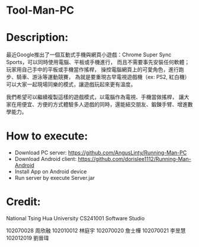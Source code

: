 # Tool-Man-PC

# Description:

  最近Google推出了一個互動式手機與網頁小遊戲：Chrome Super Sync Sports，可以同時使用電腦、平板或手機進行，
  而且不需要事先安裝任何軟體；玩家用自己手中的平板或手機當作搖桿，
  操控電腦網頁上的可愛角色，進行跑步、騎車、游泳等運動競賽，
  為就是要重現古早電視遊戲機（ex: PS2, 紅白機）可以大家一起現場同樂的模式，讓遊戲玩起來更有溫度。
  
  我們希望可以繼續複製這樣的遊戲模式，以電腦作為電視、手機當做搖桿，
  讓大家在用便宜、方便的方式體驗多人遊戲的同時，還能結交朋友、鍛鍊手臂、增進數學能力。
  
  
# How to execute:
  
  + Download PC server: https://github.com/AngusLinty/Running-Man-PC
  + Download Android client: https://github.com/dorislee1112/Running-Man-Android
  + Install App on Android device
  + Run server by execute Server.jar
  

# Credit:
  
  National Tsing Hua University CS241001 Software Studio
  
  102070028 周欣融
  102010012 林庭宇
  102070020 詹士樺
  102070021 李昱慧
  102012019 劉晉瑋
